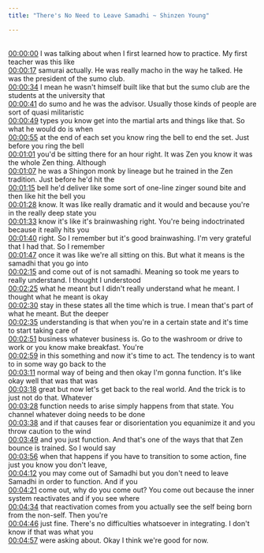 ```yaml
---
title: "There's No Need to Leave Samadhi ~ Shinzen Young"

---
```

<br>[00:00:00](https://www.youtube.com/watch?v=1ibaMe6oi2g&t=0)   I was talking about when I first learned how to practice. My first teacher was this like 
<br>[00:00:17](https://www.youtube.com/watch?v=1ibaMe6oi2g&t=17)   samurai actually. He was really macho in the way he talked. He was the president of the sumo club. 
<br>[00:00:34](https://www.youtube.com/watch?v=1ibaMe6oi2g&t=34)   I mean he wasn't himself built like that but the sumo club are the students at the university that 
<br>[00:00:41](https://www.youtube.com/watch?v=1ibaMe6oi2g&t=41)   do sumo and he was the advisor. Usually those kinds of people are sort of quasi militaristic 
<br>[00:00:49](https://www.youtube.com/watch?v=1ibaMe6oi2g&t=49)   types you know get into the martial arts and things like that. So what he would do is when 
<br>[00:00:55](https://www.youtube.com/watch?v=1ibaMe6oi2g&t=55)   at the end of each set you know ring the bell to end the set. Just before you ring the bell 
<br>[00:01:01](https://www.youtube.com/watch?v=1ibaMe6oi2g&t=61)   you'd be sitting there for an hour right. It was Zen you know it was the whole Zen thing. Although 
<br>[00:01:07](https://www.youtube.com/watch?v=1ibaMe6oi2g&t=67)   he was a Shingon monk by lineage but he trained in the Zen tradition. Just before he'd hit the 
<br>[00:01:15](https://www.youtube.com/watch?v=1ibaMe6oi2g&t=75)   bell he'd deliver like some sort of one-line zinger sound bite and then like hit the bell you 
<br>[00:01:28](https://www.youtube.com/watch?v=1ibaMe6oi2g&t=88)   know. It was like really dramatic and it would and because you're in the really deep state you 
<br>[00:01:33](https://www.youtube.com/watch?v=1ibaMe6oi2g&t=93)   know it's like it's brainwashing right. You're being indoctrinated because it really hits you 
<br>[00:01:40](https://www.youtube.com/watch?v=1ibaMe6oi2g&t=100)   right. So I remember but it's good brainwashing. I'm very grateful that I had that. So I remember 
<br>[00:01:47](https://www.youtube.com/watch?v=1ibaMe6oi2g&t=107)   once it was like we're all sitting on this. But what it means is the samadhi that you go into 
<br>[00:02:15](https://www.youtube.com/watch?v=1ibaMe6oi2g&t=135)   and come out of is not samadhi. Meaning so took me years to really understand. I thought I understood 
<br>[00:02:25](https://www.youtube.com/watch?v=1ibaMe6oi2g&t=145)   what he meant but I didn't really understand what he meant. I thought what he meant is okay 
<br>[00:02:30](https://www.youtube.com/watch?v=1ibaMe6oi2g&t=150)   stay in these states all the time which is true. I mean that's part of what he meant. But the deeper 
<br>[00:02:35](https://www.youtube.com/watch?v=1ibaMe6oi2g&t=155)   understanding is that when you're in a certain state and it's time to start taking care of 
<br>[00:02:51](https://www.youtube.com/watch?v=1ibaMe6oi2g&t=171)   business whatever business is. Go to the washroom or drive to work or you know make breakfast. You're 
<br>[00:02:59](https://www.youtube.com/watch?v=1ibaMe6oi2g&t=179)   in this something and now it's time to act. The tendency is to want to in some way go back to the 
<br>[00:03:11](https://www.youtube.com/watch?v=1ibaMe6oi2g&t=191)   normal way of being and then okay I'm gonna function. It's like okay well that was that was 
<br>[00:03:18](https://www.youtube.com/watch?v=1ibaMe6oi2g&t=198)   great but now let's get back to the real world. And the trick is to just not do that. Whatever 
<br>[00:03:28](https://www.youtube.com/watch?v=1ibaMe6oi2g&t=208)   function needs to arise simply happens from that state. You channel whatever doing needs to be done 
<br>[00:03:38](https://www.youtube.com/watch?v=1ibaMe6oi2g&t=218)   and if that causes fear or disorientation you equanimize it and you throw caution to the wind 
<br>[00:03:49](https://www.youtube.com/watch?v=1ibaMe6oi2g&t=229)   and you just function. And that's one of the ways that that Zen bounce is trained. So I would say 
<br>[00:03:56](https://www.youtube.com/watch?v=1ibaMe6oi2g&t=236)   when that happens if you have to transition to some action, fine just you know you don't leave, 
<br>[00:04:12](https://www.youtube.com/watch?v=1ibaMe6oi2g&t=252)   you may come out of Samadhi but you don't need to leave Samadhi in order to function. And if you 
<br>[00:04:21](https://www.youtube.com/watch?v=1ibaMe6oi2g&t=261)   come out, why do you come out? You come out because the inner system reactivates and if you see where 
<br>[00:04:34](https://www.youtube.com/watch?v=1ibaMe6oi2g&t=274)   that reactivation comes from you actually see the self being born from the non-self. Then you're 
<br>[00:04:46](https://www.youtube.com/watch?v=1ibaMe6oi2g&t=286)   just fine. There's no difficulties whatsoever in integrating. I don't know if that was what you 
<br>[00:04:57](https://www.youtube.com/watch?v=1ibaMe6oi2g&t=297)   were asking about. Okay I think we're good for now. 
<br>